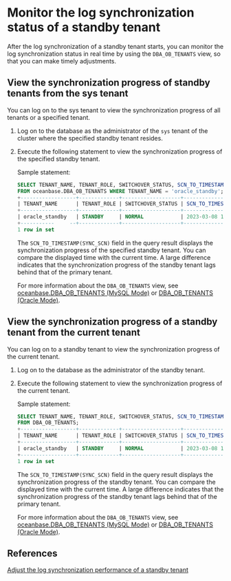 # Monitor the log synchronization status of a standby tenant

After the log synchronization of a standby tenant starts, you can monitor the log synchronization status in real time by using the `DBA_OB_TENANTS` view, so that you can make timely adjustments.

## View the synchronization progress of standby tenants from the sys tenant

You can log on to the sys tenant to view the synchronization progress of all tenants or a specified tenant.

1. Log on to the database as the administrator of the `sys` tenant of the cluster where the specified standby tenant resides.

2. Execute the following statement to view the synchronization progress of the specified standby tenant.

   Sample statement:

   ```sql
   SELECT TENANT_NAME, TENANT_ROLE, SWITCHOVER_STATUS, SCN_TO_TIMESTAMP(SYNC_SCN)
   FROM oceanbase.DBA_OB_TENANTS WHERE TENANT_NAME = 'oracle_standby';
   +------------------+-------------+-------------------+---------------------------------+
   | TENANT_NAME      | TENANT_ROLE | SWITCHOVER_STATUS | SCN_TO_TIMESTAMP(SYNC_SCN)      |
   +------------------+-------------+-------------------+---------------------------------+
   | oracle_standby   | STANDBY     | NORMAL            | 2023-03-08 14:39:36.089486      |
   +-----------     --+-------------+-------------------+---------------------------------+
   1 row in set
   ```

   The `SCN_TO_TIMESTAMP(SYNC_SCN)` field in the query result displays the synchronization progress of the specified standby tenant. You can compare the displayed time with the current time. A large difference indicates that the synchronization progress of the standby tenant lags behind that of the primary tenant.

   For more information about the `DBA_OB_TENANTS` view, see [oceanbase.DBA_OB_TENANTS (MySQL Mode)](../../../7.reference/5.system-reference/4.system-overview-of-mysql-mode/2.dictionary-view-of-mysql-mode/58.oceanbase-dba_ob_tenants-of-mysql-mode.md) or [DBA_OB_TENANTS (Oracle Mode)](../../../7.reference/5.system-reference/5.system-overview-of-oracle-mode/2.dictionary-view-of-oracle-mode/261.dba_ob_tenants-oracle.md).

## View the synchronization progress of a standby tenant from the current tenant

You can log on to a standby tenant to view the synchronization progress of the current tenant.

1. Log on to the database as the administrator of the standby tenant.

2. Execute the following statement to view the synchronization progress of the current tenant.

   Sample statement:

   ```sql
   SELECT TENANT_NAME, TENANT_ROLE, SWITCHOVER_STATUS, SCN_TO_TIMESTAMP(SYNC_SCN)
   FROM DBA_OB_TENANTS;
   +------------------+-------------+-------------------+---------------------------------+
   | TENANT_NAME      | TENANT_ROLE | SWITCHOVER_STATUS | SCN_TO_TIMESTAMP(SYNC_SCN)      |
   +------------------+-------------+-------------------+---------------------------------+
   | oracle_standby   | STANDBY     | NORMAL            | 2023-03-08 14:39:36.089486      |
   +------------------+-------------+-------------------+---------------------------------+
   1 row in set
   ```

   The `SCN_TO_TIMESTAMP(SYNC_SCN)` field in the query result displays the synchronization progress of the standby tenant. You can compare the displayed time with the current time. A large difference indicates that the synchronization progress of the standby tenant lags behind that of the primary tenant.

   For more information about the `DBA_OB_TENANTS` view, see [oceanbase.DBA_OB_TENANTS (MySQL Mode)](../../../7.reference/5.system-reference/4.system-overview-of-mysql-mode/2.dictionary-view-of-mysql-mode/58.oceanbase-dba_ob_tenants-of-mysql-mode.md) or [DBA_OB_TENANTS (Oracle Mode)](../../../7.reference/5.system-reference/5.system-overview-of-oracle-mode/2.dictionary-view-of-oracle-mode/261.dba_ob_tenants-oracle.md).

## References

[Adjust the log synchronization performance of a standby tenant](5.adjust-the-log-synchronization-performance-of-the-standby-tenant.md)
